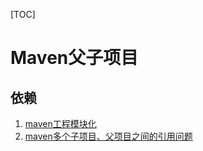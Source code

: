 [TOC]

# Maven父子项目

## 依赖

1. [maven工程模块化](https://www.cnblogs.com/chenpi/p/5987332.html)
2. [maven多个子项目、父项目之间的引用问题](https://www.cnblogs.com/telwanggs/p/7016561.html)
